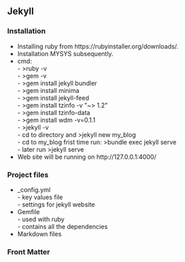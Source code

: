 <h2>Jekyll</h2>

<h3>Installation</h3>
<ul>
  <li>Installing ruby from https://rubyinstaller.org/downloads/.</li>
  <li>Installation MYSYS subsequently.</li>
  <li>cmd:
    <br>
    - >ruby -v<br>
    - >gem -v<br>
    - >gem install jekyll bundler<br>
    - >gem install minima<br>
    - >gem install jekyll-feed<br>
    - >gem install tzinfo -v "~> 1.2"<br>
    - >gem install tzinfo-data<br>
    - >gem install wdm -v=0.1.1<br>
    - >jekyll -v<br>
    - cd to directory and >jekyll new my_blog<br>
    - cd to my_blog frist time run: >bundle exec jekyll serve<br>
    - later run >jekyll serve
  </li>
  <li>Web site will be running on http://127.0.0.1:4000/</li>
</ul>

<h3>Project files</h3>
<ul>
  <li>_config.yml
    <br>
    - key values file<br>
    - settings for jekyll website
  </li>
  <li>Gemfile
    <br>
    - used with ruby<br>
    - contains all the dependencies
  </li>
  <li>Markdown files</li>
</ul>


<h3>Front Matter</h3>




